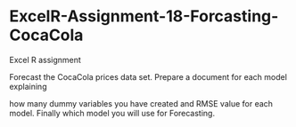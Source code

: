 # ExcelR-Assignment-18-Forcasting-CocaCola
Excel R assignment

Forecast the CocaCola prices data set. Prepare a document for each model explaining 

how many dummy variables you have created and RMSE value for each model. Finally which model you will use for 
Forecasting.
